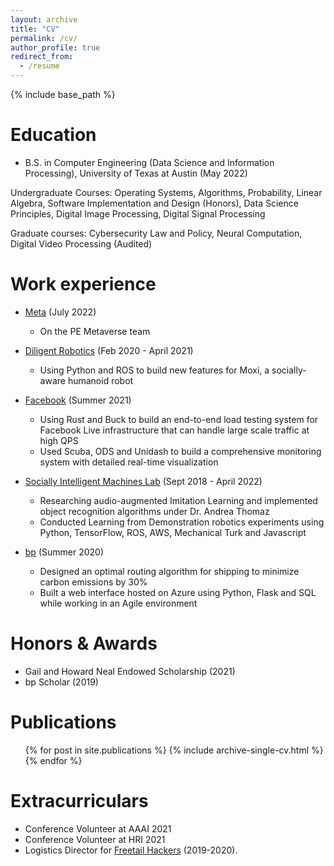 ```yaml
---
layout: archive
title: "CV"
permalink: /cv/
author_profile: true
redirect_from:
  - /resume
---
```


<!-- For a PDF view, see [this](https://kushkdesai.com/files/desai.kush.cv.pdf) -->

{% include base_path %}

Education
======
* B.S. in Computer Engineering (Data Science and Information Processing), University of Texas at Austin (May 2022)

Undergraduate Courses: Operating Systems, Algorithms, Probability, Linear Algebra, Software Implementation and Design (Honors), Data Science Principles, Digital Image Processing, Digital Signal Processing

Graduate courses: Cybersecurity Law and Policy, Neural Computation, Digital Video Processing (Audited)

Work experience
======
* [Meta](https://meta.com) (July 2022)
  * On the PE Metaverse team

* [Diligent Robotics](http://diligentrobots.com) (Feb 2020 - April 2021)
  * Using Python and ROS to build new features for Moxi, a socially‐aware humanoid robot

* [Facebook](https://meta.com) (Summer 2021)
  * Using Rust and Buck to build an end-to-end load testing system for Facebook Live infrastructure that can handle large scale traffic at high QPS
  * Used Scuba, ODS and Unidash to build a comprehensive monitoring system with detailed real-time visualization

* [Socially Intelligent Machines Lab](http://sim.ece.utexas.edu) (Sept 2018 - April 2022)
  * Researching audio-augmented Imitation Learning and implemented object recognition algorithms under Dr. Andrea Thomaz
  * Conducted Learning from Demonstration robotics experiments using Python, TensorFlow, ROS, AWS, Mechanical Turk and Javascript

* [bp](https://bp.com) (Summer 2020)
  * Designed an optimal routing algorithm for shipping to minimize carbon emissions by 30%
  * Built a web interface hosted on Azure using Python, Flask and SQL while working in an Agile environment

Honors & Awards
======
* Gail and Howard Neal Endowed Scholarship (2021)
* bp Scholar (2019)

Publications
======
  <ul>{% for post in site.publications %}
    {% include archive-single-cv.html %}
  {% endfor %}</ul>
  
Extracurriculars
======
* Conference Volunteer at AAAI 2021
* Conference Volunteer at HRI 2021
* Logistics Director for [Freetail Hackers](http://freetailhackers.com) (2019-2020).


<!-- Talks
======
  <ul>{% for post in site.talks %}
    {% include archive-single-talk-cv.html %}
  {% endfor %}</ul>
  
Teaching
======
  <ul>{% for post in site.teaching %}
    {% include archive-single-cv.html %}
  {% endfor %}</ul>
   -->
